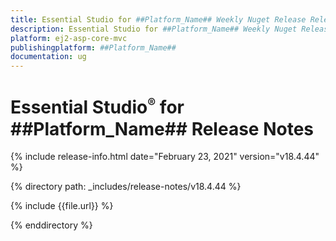 ```yaml
---
title: Essential Studio for ##Platform_Name## Weekly Nuget Release Release Notes  
description: Essential Studio for ##Platform_Name## Weekly Nuget Release Release Notes  
platform: ej2-asp-core-mvc
publishingplatform: ##Platform_Name##
documentation: ug
---
```


# Essential Studio<sup style="font-size:70%">&reg;</sup> for  ##Platform_Name##  Release Notes  

{% include release-info.html date="February 23, 2021"   version="v18.4.44"  %} 

{% directory path: _includes/release-notes/v18.4.44 %}

{% include {{file.url}} %}

{% enddirectory %}
